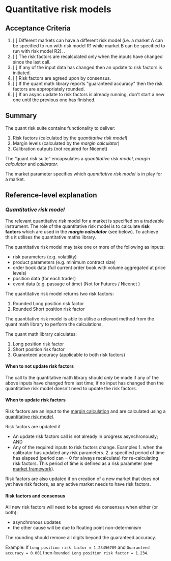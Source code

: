 # Quantitative risk models

## Acceptance Criteria

1. [ ] Different markets can have a different risk model (i.e. a market A can be specified to run with risk model R1 while market B can be specified to run with risk model R2).  .
2. [ ] The risk factors are recalculated only when the inputs have changed since the last call.
3. [ ] If any of the input data has changed then an update to risk factors is initiated. 
4. [ ] Risk factors are agreed upon by consensus.
5. [ ] If the quant math library reports "guaranteed accuracy" then the risk factors are appropriately rounded. 
6. [ ] If an async update to risk factors is already running, don't start a new one until the previous one has finished. 


## Summary
The quant risk suite contains functionality to deliver:

1. Risk factors (calculated by  the _quantitative risk model_)
1. Margin levels (calculated by the _margin calculator_)
1. Calibration outputs (not required for Nicenet)


The “quant risk suite” encapsulates a _quantitative risk model_, _margin calculator_ and _calibrator_.

The market parameter specifies which _quantitative risk model_ is in play for a market.


## Reference-level explanation

### _Quantitative risk model_
The relevant quantitative risk model for a market is specified on a tradeable instrument. The role of the quantitative risk model is to calculate **risk factors** which are used in the **_margin calculator_** (see below). To achieve this it utilises the quantitative maths library.

The quantitative risk model may take one or more of the following as inputs:
* risk parameters (e.g. volatility)
* product parameters (e.g. minimum contract size)
* order book data (full current order book with volume aggregated at price levels)
* position data (for each trader)
* event data (e.g. passage of time) (Not for Futures / Nicenet )

The quantitative risk model returns two risk factors:

1. Rounded Long position risk factor
1. Rounded Short position risk factor

The quantitative risk model is able to utilise a relevant method from the quant math library to perform the calculations.

The quant math library calculates:
1. Long position risk factor
1. Short position risk factor
1. Guaranteed accuracy (applicable to both risk factors)

#### When to not update risk factors

The call to the quantitative math library should *only* be made if any of the above inputs have changed from last time; if no input has changed then the quantitative risk model doesn't need to update the risk factors.  

#### When to update risk factors

Risk factors are an input to the [margin calculation](./0019-margin-calculator.md) and are calculated using a [quantitative risk model](./0018-quant-risk-suite.md).

Risk factors are updated if  
* An update risk factors call is not already in progress asynchronously; AND
* Any of the required inputs to risk factors change. Examples 1. when the calibrator has updated any risk parameters. 2. a specified period of time has elapsed (period can = 0 for always recalculate) for re-calculating risk factors. This period of time is defined as a risk parameter (see [market framework](./0001-market-framework.md)).

Risk factors are also updated if on creation of a new market that does not yet have risk factors, as any active market needs to have risk factors.

#### Risk factors and consensus

All new risk factors will need to be agreed via consensus when either (or both): 
- asynchronous updates
- the other cause will be due to floating point non-determinism

The rounding should remove all digits beyond the guaranteed accuracy. 

Example: If `Long position risk factor = 1.23456789` and `Guaranteed accuracy = 0.001` then 
`Rounded Long position risk factor = 1.234`. 

```